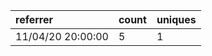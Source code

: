 | referrer          | count | uniques |
| :---------------- | :---- | :------ |
| 11/04/20 20:00:00 | 5     | 1       |